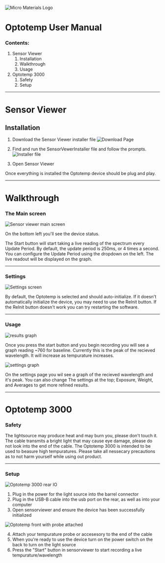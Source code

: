 ![Micro Materials Logo](https://github.com/frsalcce/Optotemp_UserManual/blob/main/pictures/MicroMaterials_Logo_wf2x.png)
# Optotemp User Manual

### Contents: 
1. Sensor Viewer
    1. Installation
    2. Walkthrough
    3. Usage
2. Optotemp 3000
    1. Safety
    2. Setup



---

# Sensor Viewer

## Installation
1. Download the Sensor Viewer installer file
![Download Page]()

2. Find and run the SensorVewerInstaller file and follow the prompts.  
![Installer file](https://github.com/frsalcce/Optotemp_UserManual/blob/main/pictures/sensorviewer/Sensorviewer_Installer.png)

3. Open Sensor Viewer

Once everything is installed the Optotemp device should be plug and play.

---

# Walkthrough

### The Main screen
![Sensor viewer main screen](https://github.com/frsalcce/Optotemp_UserManual/blob/main/pictures/sensorviewer/Sensorviewer_results.png)

On the bottom left you'll see the device status.

The Start button will start taking a live reading of the spectrum every Update Period. By default, the update period is 250ms, or 4 times a second. You can configure the Update Period using the dropdown on the left. The live readout will be displayed on the graph.

---

### Settings
![Settings screen](https://github.com/frsalcce/Optotemp_UserManual/blob/main/pictures/sensorviewer/Sensorviewer_settings.png)

By default, the Optotemp is selected and should auto-initialize. If it doesn't automatically initialize the device, you may need to use the ReInit button. If the ReInit button doesn't work you can try restarting the software.

---

### Usage

![results graph](https://github.com/frsalcce/Optotemp_UserManual/blob/main/pictures/sensorviewer/Sensorviewer_results_graph.png)

Once you press the start button and you begin recording you will see a graph reading ~760 for baseline. Currently this is the peak of the recieved wavelength. It will increase as tempurature increases.

![settings graph](https://github.com/frsalcce/Optotemp_UserManual/blob/main/pictures/sensorviewer/Sensorviewer_settings_graph.png)

 On the settings page you wil see a graph of the recieved wavelength and it's peak. You can also change The settings at the top; Exposure, Weight, and Averages to get more refined results. 

---

# Optotemp 3000

### Safety

The lightsource may produce heat and may burn you, please don't touch it.
The cable transmits a bright light that may cause eye damage, please do not look into the end of the cable. 
The Optotemp 3000 is intended to be used to beasure high tempuratures. Please take all nessecary precautions as to not harm yourself while using out product.

---

### Setup

![Optotemp 3000 rear IO](https://github.com/frsalcce/Optotemp_UserManual/blob/main/pictures/Optotemp3000/Optotemp_rearIO.png)

1. Plug in the power for the light source into the barrel connector
2. Plug in the USB-B cable into the usb port on the rear, as well as into your computer
3. Open sensorviewer and ensure the device has been successfully initialized

![Optotemp front with probe attached](https://github.com/frsalcce/Optotemp_UserManual/blob/main/pictures/Optotemp3000/Optotemp_Front.png)

4. Attach your tempurature probe or accesesory to the end of the cable 
5. When you're ready to use the device turn on the power switch on the back to turn on the light source
6. Press the "Start" button in sensorviewer to start recording a live tempurature/wavelength
